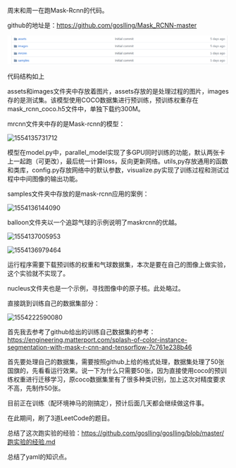 周末和周一在跑Mask-Rcnn的代码。

github的地址是：https://github.com/goslling/Mask_RCNN-master

![微信图片_20190403004603.png](https://github.com/goslling/goslling/blob/master/%E5%BE%AE%E4%BF%A1%E5%9B%BE%E7%89%87_20190403004603.png?raw=true)

代码结构如上

assets和images文件夹中存放着图片，assets存放的是处理过程的图片，images存的是测试集。该模型使用COCO数据集进行预训练，预训练权重存在mask_rcnn_coco.h5文件中，单独下载约300M。

mrcnn文件夹中存的是Mask-rcnn的模型：

![1554135731712](C:\Users\Administrator\AppData\Roaming\Typora\typora-user-images\1554135731712.png)

模型在model.py中，parallel_model实现了多GPU同时训练的功能，默认两张卡上一起跑（可更改），最后统一计算loss，反向更新网络。utils,py存放通用的函数和类库，config.py存放网络中的默认参数，visualize.py实现了训练过程和测试过程中中间图像的输出功能。

samples文件夹中存放的是mask-rcnn应用的案例：

![1554136144090](C:\Users\Administrator\AppData\Roaming\Typora\typora-user-images\1554136144090.png)

balloon文件夹以一个追踪气球的示例说明了maskrcnn的优越。

![1554137005953](C:\Users\Administrator\AppData\Roaming\Typora\typora-user-images\1554137005953.png)

![1554136979464](C:\Users\Administrator\AppData\Roaming\Typora\typora-user-images\1554136979464.png)

运行程序需要下载预训练的权重和气球数据集，本次是要在自己的图像上做实验，这个实验就不实现了。

nucleus文件夹也是一个示例，寻找图像中的原子核。此处略过。

直接跳到训练自己的数据集部分：

![1554222590080](C:\Users\Administrator\AppData\Roaming\Typora\typora-user-images\1554222590080.png)

首先我去参考了github给出的训练自己数据集的参考：https://engineering.matterport.com/splash-of-color-instance-segmentation-with-mask-r-cnn-and-tensorflow-7c761e238b46

首先要处理自己的数据集，需要按照github上给的格式处理，数据集处理了50张国旗的，先看看运行效果。说一下为什么只需要50张，因为直接使用coco的预训练权重进行迁移学习，原coco数据集里有了很多种类识别，加上这次对精度要求不高，先制作50张。

目前正在训练（配环境神马的刚搞定），预计后面几天都会继续做这件事。

在此期间，刷了3道LeetCode的题目。

总结了这次跑实验的经验：https://github.com/goslling/goslling/blob/master/跑实验的经验.md

总结了yaml的知识点。

